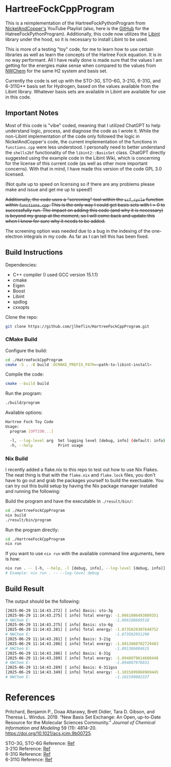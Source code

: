# HartreeFockCppProgram

This is a reimplementation of the HartreeFockPythonProgram from
[NickelAndCopper's](https://youtube.com/playlist?list=PL-hN8vfRaU7jSFHN1ZSAMNe_2nXhwAmzM&si=ANjI8kPn-5v_3Kvs)
YouTube Playlist (also, here is the
[GitHub](https://github.com/nickelandcopper/HartreeFockPythonProgram)
for the HatreeFockPythonProgram). Additionally, this code now utilizes the [Libint](https://github.com/evaleev/libint)
library under the hood, so it is necessary to install Libint to be used.


This is more of a testing "toy" code, for me to learn how to use certain libraries as well as learn the
concepts of the Hartree Fock equation. It is in no way performant. All I have really done is made sure
that the values I am getting for the energies make sense when compared to the values from
[NWChem](https://github.com/nwchemgit/nwchem) for the same H2 system and basis set.

Currently the code is set up with the STO-3G, STO-6G, 3-21G, 6-31G, and 6-311G** basis set for Hydrogen,
based on the values available from the Libint library. Whatever basis sets are available in Libint are
available for use in this code.

## Important Notes
Most of this code is "vibe" coded, meaning that I utilized ChatGPT to help understand logic,
process, and diagnose the code as I wrote it. While the non-Libint implementation of the code
only followed the logic in NickelAndCopper's code, the current implementation of the functions
in `functions.cpp` were less understood. I personally need to better understand the `shells2bf`
functionality of the `libint2::BasisSet` class. ChatGPT directly suggested using the example code
in the Libint Wiki, which is concerning for the license of this current code (as well as other more
important concerns). With that in mind, I have made this version of the code GPL 3.0 licensed.

(Not quite up to speed on licensing so if there are any problems please make and issue and get me up to speed!)

~~Additionally, the code uses a "screening" tool within the `scf_cycle` function within `functions.cpp`. This is
the only way I could get basis sets with l > 0 to successfully run. The impact on adding this code (and why it
is necessary) is beyond my grasp at the moment, so I will come back and update this when I know for sure why
it needs to be added.~~

The screening option was needed due to a bug in the indexing of the one-electron integrals in my code. As far as
I can tell this has been fixed.

## Build Instructions

Dependencies:
- C++ compiler (I used GCC version 15.1.1)
- cmake
- Eigen
- Boost
- Libint
- spdlog
- cxxopts

Clone the repo:

``` bash
git clone https://github.com/jlheflin/HartreeFockCppProgram.git
```

### CMake Build

Configure the build:

``` bash
cd ./HatreeFockCppProgram
cmake -S . -B build -DCMAKE_PREFIX_PATH=<path-to-libint-install>
```

Compile the code:

``` bash
cmake --build build
```

Run the program:

``` bash
./build/program
```

Available options:
```bash
Hartree Fock Toy Code
Usage:
  program [OPTION...]

  -l, --log-level arg  Set logging level [debug, info] (default: info)
  -h, --help           Print usage
```

### Nix Build

I recently added a flake.nix to this repo to test out how to use Nix
Flakes. The neat thing is that with the `flake.nix` and `flake.lock`
files, you don't have to go out and grab the packages yourself to build
the exectuable. You can try out this build setup by having the Nix
package manager installed and running the following:

Build the program and have the executable in `./result/bin/`:

``` bash
cd ./HartreeFockCppProgram
nix build
./result/bin/program
```

Run the program directly:

``` bash
cd ./HartreeFockCppProgram
nix run
```

If you want to use `nix run` with the available command line arguments, here is how:
```bash
nix run . -- [-h, --help, -l [debug, info], --log-level [debug, info]]
# Example: nix run . -- --log-level debug
```

## Build Result

The output should be the following:

``` bash
[2025-06-29 11:14:43.272] [ info] Basis: sto-3g
[2025-06-29 11:14:43.275] [ info] Total energy: -1.0661086493089351
# NWChem E:                                     -1.066108669518
[2025-06-29 11:14:43.275] [ info] Basis: sto-6g
[2025-06-29 11:14:43.281] [ info] Total energy: -1.0735829307648752
# NWChem E:                                     -1.073582951298
[2025-06-29 11:14:43.281] [ info] Basis: 3-21g
[2025-06-29 11:14:43.286] [ info] Total energy: -1.0913860702729483
# NWChem E:                                     -1.091386084615
[2025-06-29 11:14:43.286] [ info] Basis: 6-31g
[2025-06-29 11:14:43.289] [ info] Total energy: -1.0948079614680448
# NWChem E:                                     -1.094807976031
[2025-06-29 11:14:43.289] [ info] Basis: 6-311gss
[2025-06-29 11:14:43.349] [ info] Total energy: -1.1015899868969445
# NWChem E:                                     -1.101590002337
```

# References
Pritchard, Benjamin P., Doaa Altarawy, Brett Didier, Tara D. Gibson, and
Theresa L. Windus. 2019. <span>“New Basis Set Exchange: An Open,
up-to-Date Resource for the Molecular Sciences Community.”</span>
<em>Journal of Chemical Information and Modeling</em> 59 (11): 4814–20.
<a
href="https://doi.org/10.1021/acs.jcim.9b00725">https://doi.org/10.1021/acs.jcim.9b00725</a>.

STO-3G, STO-6G Reference: [Ref](https://www.basissetexchange.org/references/sto-6g/format/txt/?version=1&elements=1)  
3-21G Reference: [Ref](https://www.basissetexchange.org/references/3-21g/format/txt/?version=1&elements=1)  
6-31G Reference: [Ref](https://www.basissetexchange.org/references/6-31g/format/txt/?version=1&elements=1)  
6-311G Reference: [Ref](https://www.basissetexchange.org/references/6-311g/format/txt/?version=0&elements=1)
